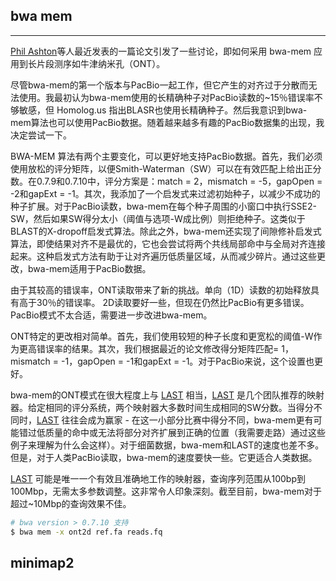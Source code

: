 ## bwa mem

---

[Phil Ashton](http://www.nature.com/nbt/journal/vaop/ncurrent/full/nbt.3103.html)等人最近发表的一篇论文引发了一些讨论，即如何采用 bwa-mem 应用到长片段测序如牛津纳米孔（ONT）。

尽管bwa-mem的第一个版本与PacBio一起工作，但它产生的对齐过于分散而无法使用。我最初认为bwa-mem使用的长精确种子对PacBio读数的~15％错误率不够敏感，但 Homolog.us 指出BLASR也使用长精确种子。然后我意识到bwa-mem算法也可以使用PacBio数据。随着越来越多有趣的PacBio数据集的出现，我决定尝试一下。

BWA-MEM 算法有两个主要变化，可以更好地支持PacBio数据。首先，我们必须使用放松的评分矩阵，以便Smith-Waterman（SW）可以在有效匹配上给出正分数。在0.7.9和0.7.10中，评分方案是：match = 2，mismatch = -5，gapOpen = -2和gapExt = -1。其次，我添加了一个启发式来过滤初始种子，以减少不成功的种子扩展。对于PacBio读数，bwa-mem在每个种子周围的小窗口中执行SSE2-SW，然后如果SW得分太小（阈值与选项-W成比例）则拒绝种子。这类似于BLAST的X-dropoff启发式算法。除此之外，bwa-mem还实现了间隙修补启发式算法，即使结果对齐不是最优的，它也会尝试将两个共线局部命中与全局对齐连接起来。这种启发式方法有助于让对齐遍历低质量区域，从而减少碎片。通过这些更改，bwa-mem适用于PacBio数据。

由于其较高的错误率，ONT读取带来了新的挑战。单向（1D）读数的初始释放具有高于30％的错误率。 2D读取要好一些，但现在仍然比PacBio有更多错误。 PacBio模式不太合适，需要进一步改进bwa-mem。

ONT特定的更改相对简单。首先，我们使用较短的种子长度和更宽松的阈值-W作为更高错误率的结果。其次，我们根据最近的论文修改得分矩阵匹配= 1，mismatch = -1，gapOpen = -1和gapExt = -1。对于PacBio来说，这个设置也更好。

bwa-mem的ONT模式在很大程度上与 [LAST](http://last.cbrc.jp/) 相当，[LAST](http://last.cbrc.jp/) 是几个团队推荐的映射器。给定相同的评分系统，两个映射器大多数时间生成相同的SW分数。当得分不同时，[LAST](http://last.cbrc.jp/) 往往会成为赢家 - 在这一小部分比赛中得分不同，bwa-mem更有可能错过低质量的命中或无法将部分对齐扩展到正确的位置（我需要走路）通过这些例子来理解为什么会这样）。对于细菌数据，bwa-mem和LAST的速度也差不多。但是，对于人类PacBio读取，bwa-mem的速度要快一些。它更适合人类数据。

[LAST](http://last.cbrc.jp/) 可能是唯一一个有效且准确地工作的映射器，查询序列范围从100bp到100Mbp，无需太多参数调整。这非常令人印象深刻。截至目前，bwa-mem对于超过~10Mbp的查询效果不佳。


```bash
# bwa version > 0.7.10 支持
$ bwa mem -x ont2d ref.fa reads.fq
```



## minimap2
